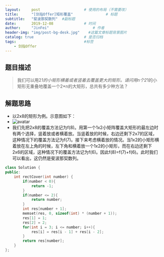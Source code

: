 ```yaml
---
layout:     post                    # 使用的布局（不需要改） 
title:      "[剑指Offer]矩形覆盖"               # 标题  
subtitle:   "斐波那契数列"  #副标题 
date:       2019-12-08              # 时间 
author:     "JinFei"                    # 作者 
header-img: "img/post-bg-desk.jpg"    #这篇文章标题背景图片 
catalog: true                       # 是否归档 
tags:                               #标签     
    - 剑指Offer 
---
```


## 题目描述
> 我们可以用2*1的小矩形横着或者竖着去覆盖更大的矩形。请问用n个2*1的小矩形无重叠地覆盖一个2*n的大矩形，总共有多少种方法？



## 解题思路

- 以2x8的矩形为例。示意图如下：
- ![avatar](https://www.cuijiahua.com/wp-content/uploads/2017/11/basis_10_1.jpg)
- 我们先把2x8的覆盖方法记为f(8)。用第一个1x2小矩阵覆盖大矩形的最左边时有两个选择，竖着放或者横着放。当竖着放的时候，右边还剩下2x7的区域，这种情况下的覆盖方法记为f(7)。接下来考虑横着放的情况。当1x2的小矩形横着放在左上角的时候，左下角和横着放一个1x2的小矩形，而在右边还剩下2x6的区域，这种情况下的覆盖方法记为f(6)。因此f(8)=f(7)+f(6)。此时我们可以看出，这仍然是斐波那契数列。


```C++
class Solution {
public:
    int rectCover(int number) {
        if(number < 0){
            return -1;
        }
        if(number <= 2){
            return number;
        }
        int res[number + 1];
        memset(res, 0, sizeof(int) * (number + 1));
        res[1] = 1;
        res[2] = 2;
        for(int i = 3; i <= number; i++){
            res[i] = res[i - 1] + res[i - 2];
        }
        return res[number];
    }
};
```

  